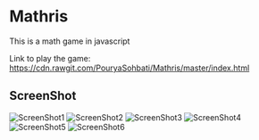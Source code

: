 # Mathris
This is a math game in javascript


Link to play the game: https://cdn.rawgit.com/PouryaSohbati/Mathris/master/index.html

ScreenShot
----------

![ScreenShot1](screenshots/screenshot1.png)
![ScreenShot2](screenshots/screenshot2.png)
![ScreenShot3](screenshots/screenshot3.png)
![ScreenShot4](screenshots/screenshot4.png)
![ScreenShot5](screenshots/screenshot5.png)
![ScreenShot6](screenshots/screenshot6.png)
